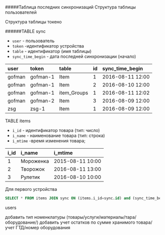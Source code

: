 
#####Таблица последних синхронизаций
Структура таблицы пользователей

Структура таблицы токено

######TABLE sync

- `user` - пользователь
- `token` -идентификатор устройства
- `table` - идентификатор (имя таблицы)
- `sync_time_begin` - дата последней синхронизации (начало)

| user    | token    | table          | id      | sync_time_begin |
| :------ | :------- | :------        | :------ | :-------------- |
| gofman  | gofman-1 | Item           | 1       | 2016-08-11 12:00|
| gofman  | gofman-1 | Item           | 2       | 2016-08-10 12:00|
| gofman  | gofman-1 | item_Groups    | 1       | 2016-08-11 12:02|
| gofman  | gofman-2 | Item           | 3       | 2016-08-09 12:00|
| zsg     | zsg-1    | Item           | 1       | 2016-08-09 12:00|

TABLE items
- `i_id` - идентификатор товара (тип: число)
- `i_name` - наименование товара (тип: строка)
- `i_mtime` -время изменения товара;

| i_id    | i_name         |i_mtime          |
| :------ | :------------- |:--------------- |
| 1       | Мороженка      |2015-08-11 10:00 |
| 2       | Творожок       |2016-08-11 13:00 |
| 3       | Рулетик        |2016-08-10 10:00 |

Для первого устройства
```SQL
SELECT * FROM items JOIN sync ON (items.i_id=sync.id) and (sync_time_begin < i_mtime) WHERE token='gofman-1' and table= 'Item';
```
users


добавить тип номенклатуры (товары/услуги/материалы/тара/оборудование/)
добавить учет остатков по сумме хранимого товара/ учет ГТД/номер оборудования
